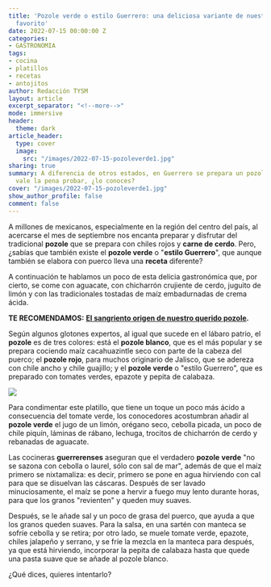 ```yaml
---
title: 'Pozole verde o estilo Guerrero: una deliciosa variante de nuestro platillo
  favorito'
date: 2022-07-15 00:00:00 Z
categories:
- GASTRONOMIA
tags:
- cocina
- platillos
- recetas
- antojitos
author: Redacción TYSM
layout: article
excerpt_separator: "<!--more-->"
mode: immersive
header:
  theme: dark
article_header:
  type: cover
  image:
    src: "/images/2022-07-15-pozoleverde1.jpg"
sharing: true
summary: A diferencia de otros estados, en Guerrero se prepara un pozole verde que
  vale la pena probar, ¿lo conoces?
cover: "/images/2022-07-15-pozoleverde1.jpg"
show_author_profile: false
comment: false
---
```


A millones de mexicanos, especialmente en la región del centro del país, al acercarse el mes de septiembre nos encanta preparar y disfrutar del tradicional **pozole** que se prepara con chiles rojos y **carne de cerdo**. Pero, ¿sabías que también existe el **pozole verde** o "**estilo Guerrero**", que aunque también se elabora con puerco lleva una **receta** diferente?

A continuación te hablamos un poco de esta delicia gastronómica que, por cierto, se come con aguacate, con chicharrón crujiente de cerdo, juguito de limón y con las tradicionales tostadas de maíz embadurnadas de crema ácida.

**TE RECOMENDAMOS:** [**El sangriento origen de nuestro querido pozole**](https://blog.tonoysumariachi.com/historia/2022/09/05/el-sangriento-origen-de-nuestro-querido-pozole.html)**.**

Según algunos glotones expertos, al igual que sucede en el lábaro patrio, el **pozole** es de tres colores: está el **pozole blanco**, que es el más popular y se prepara cociendo maíz cacahuazintle seco con parte de la cabeza del puerco; el **pozole rojo**, para muchos originario de Jalisco, que se adereza con chile ancho y chile guajillo; y el **pozole verde** o "estilo Guerrero", que es preparado con tomates verdes, epazote y pepita de calabaza.

![](https://upload.wikimedia.org/wikipedia/commons/thumb/9/92/Pozole_verde_estilo_Guerrero.JPG/1024px-Pozole_verde_estilo_Guerrero.JPG)

Para condimentar este platillo, que tiene un toque un poco más ácido a consecuencia del tomate verde, los conocedores acostumbran añadir al **pozole verde** el jugo de un limón, orégano seco, cebolla picada, un poco de chile piquín, láminas de rábano, lechuga, trocitos de chicharrón de cerdo y rebanadas de aguacate.

Las cocineras **guerrerenses** aseguran que el verdadero **pozole** **verde** "no se sazona con cebolla o laurel, sólo con sal de mar", además de que el maíz primero se nixtamaliza: es decir, primero se pone en agua hirviendo con cal para que se disuelvan las cáscaras. Después de ser lavado minuciosamente, el maíz se pone a hervir a fuego muy lento durante horas, para que los granos "revienten" y queden muy suaves.

Después, se le añade sal y un poco de grasa del puerco, que ayuda a que los granos queden suaves. Para la salsa, en una sartén con manteca se sofríe cebolla y se retira; por otro lado, se muele tomate verde, epazote, chiles jalapeño y serrano, y se fríe la mezcla en la manteca para después, ya que está hirviendo, incorporar la pepita de calabaza hasta que quede una pasta suave que se añade al pozole blanco.

¿Qué dices, quieres intentarlo?
